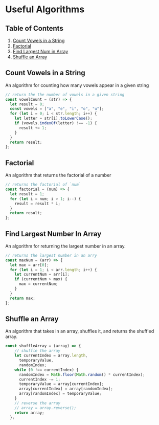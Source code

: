 # Useful Algorithms

## Table of Contents
1. [Count Vowels in a String](#Count-Vowels-in-a-String)
2. [Factorial](#Factorial)
3. [Find Largest Num in Array](#Find-Largest-Number-in-Array)
4. [Shuffle an Array](#Shuffle-an-Array)

## Count Vowels in a String
An algorithm for counting how many vowels appear in a given string

```javascript
// return the the number of vowels in a given string
const vowelCount = (str) => {
  let result = 0;
  const vowels = ["a", "e", "i", "o", "u"];
  for (let i = 0; i < str.length; i++) {
    let letter = str[i].toLowerCase();
    if (vowels.indexOf(letter) !== -1) {
      result += 1;
    }
  }
  return result;
};
```

## Factorial
An algorithm that returns the factorial of a number
```javascript
// returns the factorial of `num`
const factorial = (num) => {
  let result = 1;
  for (let i = num; i > 1; i--) {
    result = result * i;
  }
  return result;
};
```

## Find Largest Number In Array
An algorithm for returning the largest number in an array.

```javascript
// returns the largest number in an arry
const maxNum = (arr) => {
  let max = arr[0];
  for (let i = 1; i < arr.length; i++) {
    let currentNum = arr[i];
    if (currentNum > max) {
      max = currentNum;
    }
  }
  return max;
};
```

## Shuffle an Array
An algorithm that takes in an array, shuffles it, and returns the shuffled array.

```javascript
const shuffleArray = (array) => {
    // shuffle the array
    let currentIndex = array.length,
      temporaryValue,
      randomIndex;
    while (0 !== currentIndex) {
      randomIndex = Math.floor(Math.random() * currentIndex);
      currentIndex -= 1;
      temporaryValue = array[currentIndex];
      array[currentIndex] = array[randomIndex];
      array[randomIndex] = temporaryValue;
    }
    // reverse the array
    // array = array.reverse();
    return array;
  };
  ```
